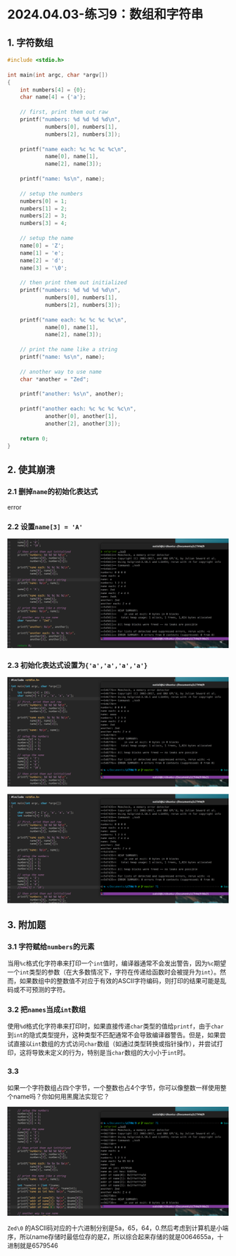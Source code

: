 # 2024.04.03-练习9：数组和字符串

## 1. 字符数组

```c
#include <stdio.h>

int main(int argc, char *argv[])
{
    int numbers[4] = {0};
    char name[4] = {'a'};

    // first, print them out raw
    printf("numbers: %d %d %d %d\n",
            numbers[0], numbers[1],
            numbers[2], numbers[3]);

    printf("name each: %c %c %c %c\n",
            name[0], name[1],
            name[2], name[3]);

    printf("name: %s\n", name);

    // setup the numbers
    numbers[0] = 1;
    numbers[1] = 2;
    numbers[2] = 3;
    numbers[3] = 4;

    // setup the name
    name[0] = 'Z';
    name[1] = 'e';
    name[2] = 'd';
    name[3] = '\0';

    // then print them out initialized
    printf("numbers: %d %d %d %d\n",
            numbers[0], numbers[1],
            numbers[2], numbers[3]);

    printf("name each: %c %c %c %c\n",
            name[0], name[1],
            name[2], name[3]);

    // print the name like a string
    printf("name: %s\n", name);

    // another way to use name
    char *another = "Zed";

    printf("another: %s\n", another);

    printf("another each: %c %c %c %c\n",
            another[0], another[1],
            another[2], another[3]);

    return 0;
}
```

## 2. 使其崩溃

### 2.1 删掉`name`的初始化表达式

error

### 2.2 设置`name[3] = 'A'`

![Untitled](./90.png)

### 2.3 初始化表达式设置为`{'a','a','a','a'}`

![Untitled](./91.png)

![Untitled](./92.png)

## 3. 附加题

### 3.1 字符赋给`numbers`的元素

当用`%c`格式化字符串来打印一个`int`值时，编译器通常不会发出警告，因为`%c`期望一个`int`类型的参数（在大多数情况下，字符在传递给函数时会被提升为`int`）。然而，如果数组中的整数值不对应于有效的ASCII字符编码，则打印的结果可能是乱码或不可预测的字符。

### 3.2 把`names`当成`int`数组

使用`%d`格式化字符串来打印时，如果直接传递`char`类型的值给`printf`，由于`char`到`int`的隐式类型提升，这种类型不匹配通常不会导致编译器警告。但是，如果尝试直接以`int`数组的方式访问`char`数组（如通过类型转换或指针操作），并尝试打印，这将导致未定义的行为，特别是当`char`数组的大小小于`int`时。

### 3.3

如果一个字符数组占四个字节，一个整数也占4个字节，你可以像整数一样使用整个name吗？你如何用黑魔法实现它？

![Untitled](./93.png)

`Zed\0` 的ASCII码对应的十六进制分别是5a，65，64，0.然后考虑到计算机是小端序，所以name存储时最低位存的是Z，所以综合起来存储的就是0064655a，十进制就是6579546